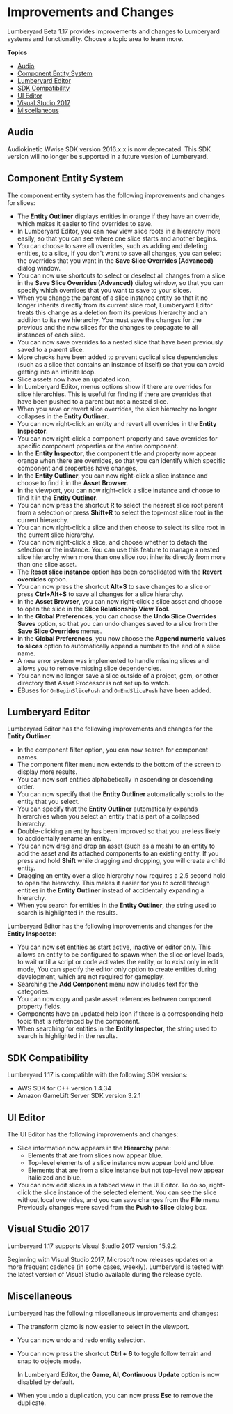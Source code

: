 # Improvements and Changes<a name="lumberyard-v1.17-improvements-changes"></a>

Lumberyard Beta 1.17 provides improvements and changes to Lumberyard systems and functionality. Choose a topic area to learn more.

**Topics**
+ [Audio](#audio-improvements-changes-v1.17)
+ [Component Entity System](#components-improvements-changes-v1.17)
+ [Lumberyard Editor](#lumberyard-editor-improvements-changes-v1.17)
+ [SDK Compatibility](#lumberyard-v1.17-highlights-compatible-sdk-versions)
+ [UI Editor](#ui-editor-improvements-changes-v1.17)
+ [Visual Studio 2017](#visual-studio-support-improvements-changes-v1.17)
+ [Miscellaneous](#miscellaneous-improvements-changes-v1.17)

## Audio<a name="audio-improvements-changes-v1.17"></a>

Audiokinetic Wwise SDK version 2016.x.x is now deprecated. This SDK version will no longer be supported in a future version of Lumberyard.

## Component Entity System<a name="components-improvements-changes-v1.17"></a>

The component entity system has the following improvements and changes for slices:
+ The **Entity Outliner** displays entities in orange if they have an override, which makes it easier to find overrides to save. 
+ In Lumberyard Editor, you can now view slice roots in a hierarchy more easily, so that you can see where one slice starts and another begins.
+ You can choose to save all overrides, such as adding and deleting entities, to a slice, If you don't want to save all changes, you can select the overrides that you want in the **Save Slice Overrides (Advanced)** dialog window.
+ You can now use shortcuts to select or deselect all changes from a slice in the **Save Slice Overrides (Advanced)** dialog window, so that you can specify which overrides that you want to save to your slices.
+ When you change the parent of a slice instance entity so that it no longer inherits directly from its current slice root, Lumberyard Editor treats this change as a deletion from its previous hierarchy and an addition to its new hierarchy. You must save the changes for the previous and the new slices for the changes to propagate to all instances of each slice. 
+ You can now save overrides to a nested slice that have been previously saved to a parent slice.
+ More checks have been added to prevent cyclical slice dependencies (such as a slice that contains an instance of itself) so that you can avoid getting into an infinite loop.
+ Slice assets now have an updated icon.
+ In Lumberyard Editor, menus options show if there are overrides for slice hierarchies. This is useful for finding if there are overrides that have been pushed to a parent but not a nested slice.
+ When you save or revert slice overrides, the slice hierarchy no longer collapses in the **Entity Outliner**.
+ You can now right-click an entity and revert all overrides in the **Entity Inspector**.
+ You can now right-click a component property and save overrides for specific component properties or the entire component.
+ In the **Entity Inspector**, the component title and property now appear orange when there are overrides, so that you can identify which specific component and properties have changes,
+ In the **Entity Outliner**, you can now right-click a slice instance and choose to find it in the **Asset Browser**.
+ In the viewport, you can now right-click a slice instance and choose to find it in the **Entity Outliner**.
+ You can now press the shortcut **R** to select the nearest slice root parent from a selection or press **Shift\+R** to select the top-most slice root in the current hierarchy.
+ You can now right-click a slice and then choose to select its slice root in the current slice hierarchy.
+ You can now right-click a slice, and choose whether to detach the selection or the instance. You can use this feature to manage a nested slice hierarchy when more than one slice root inherits directly from more than one slice asset.
+ The **Reset slice instance** option has been consolidated with the **Revert overrides** option.
+ You can now press the shortcut **Alt\+S** to save changes to a slice or press **Ctrl\+Alt\+S** to save all changes for a slice hierarchy.
+ In the **Asset Browser**, you can now right-click a slice asset and choose to open the slice in the **Slice Relationship View Tool**.
+ In the **Global Preferences**, you can choose the **Undo Slice Overrides Saves** option, so that you can undo changes saved to a slice from the **Save Slice Overrides** menus.
+ In the **Global Preferences**, you now choose the **Append numeric values to slices** option to automatically append a number to the end of a slice name.
+ A new error system was implemented to handle missing slices and allows you to remove missing slice dependencies.
+ You can now no longer save a slice outside of a project, gem, or other directory that Asset Processor is not set up to watch.
+ EBuses for `OnBeginSlicePush` and `OnEndSlicePush` have been added.

## Lumberyard Editor<a name="lumberyard-editor-improvements-changes-v1.17"></a>

Lumberyard Editor has the following improvements and changes for the **Entity Outliner**:
+ In the component filter option, you can now search for component names. 
+ The component filter menu now extends to the bottom of the screen to display more results.
+ You can now sort entities alphabetically in ascending or descending order.
+ You can now specify that the **Entity Outliner** automatically scrolls to the entity that you select.
+ You can specify that the **Entity Outliner** automatically expands hierarchies when you select an entity that is part of a collapsed hierarchy.
+ Double-clicking an entity has been improved so that you are less likely to accidentally rename an entity.
+ You can now drag and drop an asset (such as a mesh) to an entity to add the asset and its attached components to an existing entity. If you press and hold **Shift** while dragging and dropping, you will create a child entity.
+ Dragging an entity over a slice hierarchy now requires a 2.5 second hold to open the hierarchy. This makes it easier for you to scroll through entities in the **Entity Outliner** instead of accidentally expanding a hierarchy.
+ When you search for entities in the **Entity Outliner**, the string used to search is highlighted in the results.

Lumberyard Editor has the following improvements and changes for the **Entity Inspector**:
+ You can now set entities as start active, inactive or editor only. This allows an entity to be configured to spawn when the slice or level loads, to wait until a script or code activates the entity, or to exist only in edit mode, You can specify the editor only option to create entities during development, which are not required for gameplay.
+ Searching the **Add Component** menu now includes text for the categories.
+ You can now copy and paste asset references between component property fields.
+ Components have an updated help icon if there is a corresponding help topic that is referenced by the component.
+ When searching for entities in the **Entity Inspector**, the string used to search is highlighted in the results.

## SDK Compatibility<a name="lumberyard-v1.17-highlights-compatible-sdk-versions"></a>

Lumberyard 1.17 is compatible with the following SDK versions:
+ AWS SDK for C\+\+ version 1.4.34
+ Amazon GameLift Server SDK version 3.2.1

## UI Editor<a name="ui-editor-improvements-changes-v1.17"></a>

The UI Editor has the following improvements and changes:
+ Slice information now appears in the **Hierarchy** pane:
  + Elements that are from slices now appear blue.
  + Top-level elements of a slice instance now appear bold and blue.
  + Elements that are from a slice instance but not top-level now appear italicized and blue.
+ You can now edit slices in a tabbed view in the UI Editor. To do so, right-click the slice instance of the selected element. You can see the slice without local overrides, and you can save changes from the **File** menu. Previously changes were saved from the **Push to Slice** dialog box.

## Visual Studio 2017<a name="visual-studio-support-improvements-changes-v1.17"></a>

Lumberyard 1.17 supports Visual Studio 2017 version 15.9.2.

Beginning with Visual Studio 2017, Microsoft now releases updates on a more frequent cadence (in some cases, weekly). Lumberyard is tested with the latest version of Visual Studio available during the release cycle. 

## Miscellaneous<a name="miscellaneous-improvements-changes-v1.17"></a>

Lumberyard has the following miscellaneous improvements and changes:
+ The transform gizmo is now easier to select in the viewport.
+ You can now undo and redo entity selection.
+ You can now press the shortcut **Ctrl \+ 6** to toggle follow terrain and snap to objects mode.

  In Lumberyard Editor, the **Game**, **AI**, **Continuous Update** option is now disabled by default.
+ When you undo a duplication, you can now press **Esc** to remove the duplicate.